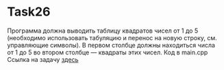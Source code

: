 # Task26
Программа должна выводить таблицу квадратов чисел от 1 до 5 (необходимо использовать табуляцию и перенос на новую строку, см. управляющие символы). В первом столбце должны находиться числа от 1 до 5 во втором столбце — квадраты этих чисел.
Код в main.cpp
Ссылка на задачу [здесь](http://cppstudio.com/post/2577/)
